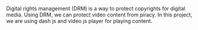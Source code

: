 Digital rights management (DRM) is a way to protect copyrights for digital media.
Using DRM, we can protect video content from piracy. 
In this project, we are using dash js and video js player for playing content.
